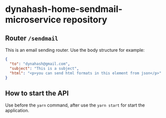 # dynahash-home-sendmail-microservice repository

## Router `/sendmail`

This is an email sending router. Use the body structure for example:

```json
{
  "to": "dynahash@gmail.com",
  "subject": "This is a subject",
  "html": "<p>you can send html formats in this element from json</p>"
}
```
## How to start the API

Use before the `yarn` command, after use the `yarn start` for start the application.
